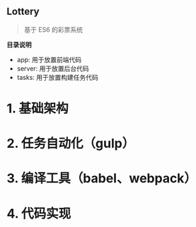 Lottery
--------
> 基于 ES6 的彩票系统

**目录说明**
- app: 用于放置前端代码
- server: 用于放置后台代码
- tasks: 用于放置构建任务代码

# 1. 基础架构

# 2. 任务自动化（gulp）

# 3. 编译工具（babel、webpack）

# 4. 代码实现



